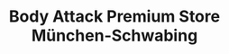 ---
title: "Body Attack Premium Store München-Schwabing"
url: /muenchen/body-attack-premium-store-muenchen-schwabing/
shop: Nahrungsergänzung
---